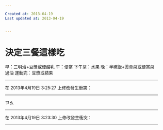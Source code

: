 ```yaml
---

Created at: 2013-04-19
Last updated at: 2013-04-19


---
```


# 決定三餐這樣吃


早：三明治+豆漿或優酪乳
午：便當
下午茶：水果
晚：半碗飯+燙青菜或便當菜過油
運動完：豆漿或蘋果

* * *

在 2013年4月19日 3:25:27 上修改發生衝突：

* * *

ㄗㄠ

* * *

在 2013年4月19日 3:23:30 上修改發生衝突：

* * *

